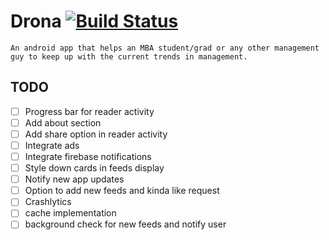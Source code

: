 # Drona [![Build Status](https://travis-ci.com/v-adhithyan/mba.svg?token=R8gkdf7qhbazTErtMYF4&branch=master)](https://travis-ci.com/v-adhithyan/mba)

	An android app that helps an MBA student/grad or any other management guy to keep up with the current trends in management.

## TODO
- [ ] Progress bar for reader activity
- [ ] Add about section
- [ ] Add share option in reader activity
- [ ] Integrate ads
- [ ] Integrate firebase notifications
- [ ] Style down cards in feeds display
- [ ] Notify new app updates
- [ ] Option to add new feeds and kinda like request
- [ ] Crashlytics
- [ ] cache implementation
- [ ] background check for new feeds and notify user
